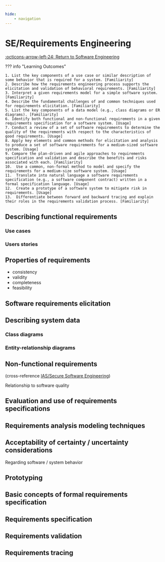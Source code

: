 ```yaml
---

hide:
    - navigation 
---
```

# SE/Requirements Engineering

[:octicons-arrow-left-24: Return to Software Engineering](/Bodies-of-Knowledge/Software-Engineering/)

??? info "Learning Outcomes"

    1. List the key components of a use case or similar description of some behavior that is required for a system. [Familiarity]
    2. Describe how the requirements engineering process supports the elicitation and validation of behavioral requirements. [Familiarity]
    3. Interpret a given requirements model for a simple software system. [Familiarity]
    4. Describe the fundamental challenges of and common techniques used for requirements elicitation. [Familiarity]
    5. List the key components of a data model (e.g., class diagrams or ER diagrams). [Familiarity]
    6. Identify both functional and non-functional requirements in a given requirements specification for a software system. [Usage]
    7. Conduct a review of a set of software requirements to determine the quality of the requirements with respect to the characteristics of good requirements. [Usage]
    8. Apply key elements and common methods for elicitation and analysis to produce a set of software requirements for a medium-sized software system. [Usage]
    9. Compare the plan-driven and agile approaches to requirements specification and validation and describe the benefits and risks associated with each. [Familiarity]
    10.  Use a common, non-formal method to model and specify the requirements for a medium-size software system. [Usage]
    11.  Translate into natural language a software requirements specification (e.g., a software component contract) written in a formal specification language. [Usage]
    12.  Create a prototype of a software system to mitigate risk in requirements. [Usage]
    13.  Differentiate between forward and backward tracing and explain their roles in the requirements validation process. [Familiarity]

## Describing functional requirements

### Use cases

### Users stories

## Properties of requirements

- consistency
- validity
- completeness
- feasibility

## Software requirements elicitation

## Describing system data

### Class diagrams

### Entity-relationship diagrams

## Non-functional requirements

(cross-reference [IAS/Secure Software Engineering]())

Relationship to software quality

## Evaluation and use of requirements specifications

## Requirements analysis modeling techniques

## Acceptability of certainty / uncertainty considerations

Regarding software / system behavior

## Prototyping

## Basic concepts of formal requirements specification

## Requirements specification

## Requirements validation

## Requirements tracing

